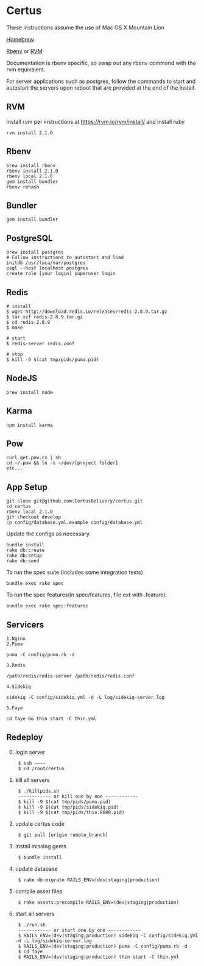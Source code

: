 Certus
=======

These instructions assume the use of Mac OS X Mountain Lion

[Homebrew](http://github.com/mxcl/homebrew).

[Rbenv](https://github.com/sstephenson/rbenv) or [RVM](https://rvm.io/rvm/install/)

Documentation is rbenv specific, so swap out any rbenv command with the rvm equivalent.

For server applications such as postgres, follow the commands to start and autostart the servers upon reboot that are provided at the end of the install.


RVM
---
Install rvm per instructions at https://rvm.io/rvm/install/ and install ruby

    rvm install 2.1.0


Rbenv
-----

    brew install rbenv
    rbenv install 2.1.0
    rbenv local 2.1.0
    gem install bundler
    rbenv rehash


Bundler
-------

    gem install bundler


PostgreSQL
----------

    brew install postgres
    # Follow instructions to autostart and load
    initdb /usr/loca/var/postgres
    psql --host localhost postgres
    create role [your login] superuser login

Redis
-----

    # install
    $ wget http://download.redis.io/releases/redis-2.8.9.tar.gz
    $ tar xzf redis-2.8.9.tar.gz
    $ cd redis-2.8.9
    $ make
    
    # start
    $ redis-server redis.conf
    
    # stop
    $ kill -9 $(cat tmp/pids/puma.pid)
    

NodeJS
---

    brew install node


Karma
---

    npm install karma


Pow
---

    curl get.pow.cx | sh
    cd ~/.pow && ln -s ~/dev/[project folder]
    etc...


App Setup
---------

    git clone git@github.com:CertusDelivery/certus.git
    cd certus
    rbenv local 2.1.0
    git checkout develop
    cp config/database.yml.example config/database.yml

Update the configs as necessary.

    bundle install
    rake db:create
    rake db:setup
    rake db:seed

To run the spec suite (includes some integration tests)

    bundle exec rake spec

To run the spec features(in spec/features, file ext with .feature):

    bundle exec rake spec:features

Servicers 
---------

    1.Nginx
    2.Puma

    puma -C config/puma.rb -d

    3.Redis

    /path/redis/redis-server /path/redis/redis.conf

    4.Sidekiq

    sidekiq -C config/sidekiq.yml -d -L log/sidekiq-server.log

    5.Faye

    cd faye && thin start -C thin.yml

Redeploy
--------

0. login server

        $ ssh ~~~~
        $ cd /root/certus

1. kill all servers

        $ ./killpids.sh
        ------------ or kill one by one ------------
        $ kill -9 $(cat tmp/pids/puma.pid)
        $ kill -9 $(cat tmp/pids/sidekiq.pid)
        $ kill -9 $(cat tmp/pids/thin.8080.pid)

3. update certus code

        $ git pull [origin remote_branch]
    
4. install missing gems

        $ bundle install       

5. update database

        $ rake db:migrate RAILS_ENV=(dev|staging|production)

6. compile asset files

        $ rake assets:precompile RAILS_ENV=(dev|staging|production)

7. start all servers

        $ ./run.sh
        ------------ or start one by one ------------
        $ RAILS_ENV=(dev|staging|production) sidekiq -C config/sidekiq.yml -d -L log/sidekiq-server.log
        $ RAILS_ENV=(dev|staging|production) puma -C config/puma.rb -d
        $ cd faye
        $ RAILS_ENV=(dev|staging|production) thin start -C thin.yml
